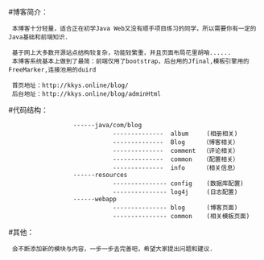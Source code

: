 #博客简介：  

     本博客十分轻量，适合正在初学Java Web又没有顺手项目练习的同学，所以需要你有一定的Java基础和前端知识.
     
     基于网上大多数开源站点结构较复杂，功能较繁重，并且页面布局花里胡哨......
     本博客系统基本上做到了最简：前端仅用了bootstrap，后台用的Jfinal,模板引擎用的FreeMarker,连接池用的duird
     
     首页地址：http://kkys.online/blog/
     后台地址：http://kkys.online/blog/adminHtml


#代码结构：  

                      ------java/com/blog
                                 --------------  album     (相册相关)
                                 --------------  Blog     （博客相关）
                                 --------------  comment  （评论相关）
                                 --------------  common   （配置相关）    
                                 --------------  info     （相关信息）    
                      ------resources
                                 --------------- config    (数据库配置)
                                 --------------- log4j     (日志配置)
                      ------webapp   
                                 --------------- blog      (博客页面)
                                 --------------- common    (相关模板页面)
                                 

#其他：  

     会不断添加新的模块与内容，一步一步去完善吧，希望大家提出问题和建议.


